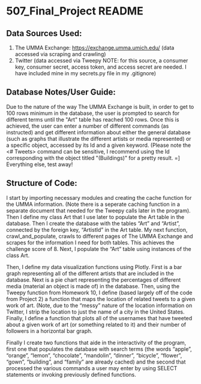 # 507_Final_Project README

## Data Sources Used:
1. The UMMA Exchange: https://exchange.umma.umich.edu/   (data accessed via scraping and crawling)
2. Twitter  (data accessed via Tweepy NOTE: for this source, a consumer key, consumer secret, access token, and access secret are needed. I have included mine in my secrets.py file in my .gitignore)

## Database Notes/User Guide:
Due to the nature of the way The UMMA Exchange is built, in order to get to 100 rows minimum in the database, the user is prompted to search for different terms until the "Art" table has reached 100 rows. 
Once this is achieved, the user can enter a number of different commands (as instructed) and get different information about either the general database (such as graphs that illustrate the different artists or media represented) or a specific object, accessed by its Id and a given keyword. (Please note the <# Tweets> command can be sensitive, I recommend using the Id corresponding with the object titled "(Buildings)" for a pretty result. =] Everything else, test away!

## Structure of Code:
I start by importing necessary modules and creating the cache function for the UMMA information. (Note there is a seperate caching function in a separate document that needed for the Tweepy calls later in the program). Then I define my class Art that I use later to populate the Art table in the database. Then I create the database with the tables “Art” and “Artist”, connected by the foreign key, “ArtistId” in the Art table. 
My next function, crawl_and_populate, crawls to different pages of The UMMA Exchange and scrapes for the information I need for both tables. This achieves the challenge score of 8. Next, I populate the “Art” table using instances of the class Art. 

Then, I define my data visualization functions using Plotly. First is a bar graph representing all of the different artists that are included in the database. Next is a pie chart representing the percentages of different media (material an object is made of) in the database. Then, using the Tweepy function from Homework 10, I define (based largely off of the code from Project 2) a function that maps the location of related tweets to a given work of art. (Note, due to the “messy” nature of the location information on Twitter, I strip the location to just the name of a city in the United States. Finally, I define a function that plots all of the usernames that have tweeted about a given work of art (or something related to it) and their number of followers in a horizontal bar graph. 

Finally I create two functions that aide in the interactivity of the program, first one that populates the database with search terms (the words “apple”, “orange”, “lemon”, “chocolate”, “mandolin”, “dinner”, “bicycle”, “flower”, “gown”, “building”, and “family” are already cached) and the second that processed the various commands a user may enter by using SELECT statements or invoking previously defined functions. 
